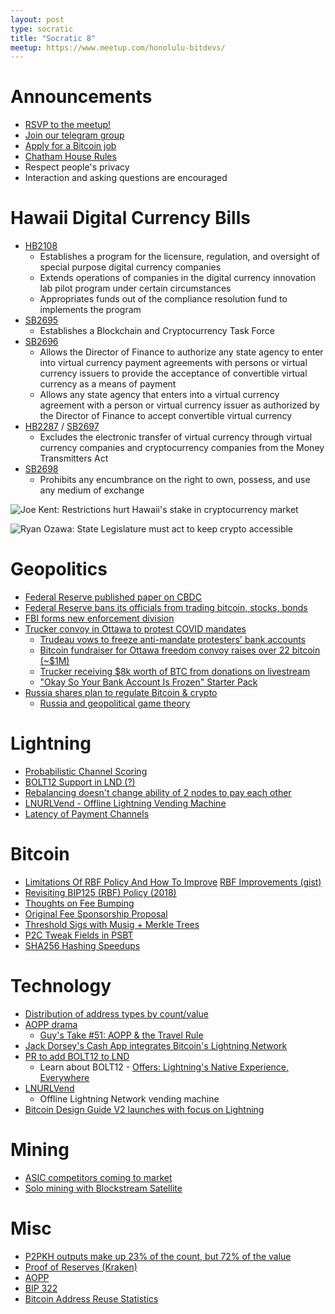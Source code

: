 ```yaml
---
layout: post
type: socratic
title: "Socratic 8"
meetup: https://www.meetup.com/honolulu-bitdevs/
---
```


# Announcements
- [RSVP to the meetup!](https://www.meetup.com/honolulu-bitdevs/events/283910858?utm_medium=referral&utm_campaign=share-btn_savedevents_share_modal&utm_source=link)
- [Join our telegram group](https://t.me/+Uh9gbHO9EHFkZWJh)
- [Apply for a Bitcoin job](https://bitcoinerjobs.com/)
- [Chatham House Rules](https://www.chathamhouse.org/about-us/chatham-house-rule)
- Respect people's privacy
- Interaction and asking questions are encouraged


# Hawaii Digital Currency Bills
- [HB2108](https://www.capitol.hawaii.gov/measure_indiv.aspx?billtype=HB&billnumber=2108&year=2022)
  - Establishes a program for the licensure, regulation, and oversight of special purpose digital currency companies
  - Extends operations of companies in the digital currency innovation lab pilot program under certain circumstances
  - Appropriates funds out of the compliance resolution fund to implements the program
- [SB2695](https://www.capitol.hawaii.gov/measure_indiv.aspx?billtype=SB&billnumber=2695&year=2022)
  - Establishes a Blockchain and Cryptocurrency Task Force
- [SB2696](https://www.capitol.hawaii.gov/measure_indiv.aspx?billtype=SB&billnumber=2695&year=2022)
  - Allows the Director of Finance to authorize any state agency to enter into virtual currency payment agreements with persons or virtual currency issuers to provide the acceptance of convertible virtual currency as a means of payment
  - Allows any state agency that enters into a virtual currency agreement with a person or virtual currency issuer as authorized by the Director of Finance to accept convertible virtual currency
- [HB2287](https://www.capitol.hawaii.gov/measure_indiv.aspx?billtype=HB&billnumber=2287&year=2022) / [SB2697](https://www.capitol.hawaii.gov/measure_indiv.aspx?billtype=SB&billnumber=2697&year=2022)
  - Excludes the electronic transfer of virtual currency through virtual currency companies and cryptocurrency companies from the Money Transmitters Act
- [SB2698](https://www.capitol.hawaii.gov/measure_indiv.aspx?billtype=SB&billnumber=2698&year=2022)
  - Prohibits any encumbrance on the right to own, possess, and use any medium of exchange

![Joe Kent: Restrictions hurt Hawaii's stake in cryptocurrency market](https://honolulubitdevs.com/assets/imgs/socratic-seminar-8/JoeKentPost.jpg)

![Ryan Ozawa: State Legislature must act to keep crypto accessible](https://honolulubitdevs.com/assets/imgs/socratic-seminar-8/RyanOzawaPost.jpg)


# Geopolitics
- [Federal Reserve published paper on CBDC](https://www.federalreserve.gov/publications/files/money-and-payments-20220120.pdf)
- [Federal Reserve bans its officials from trading bitcoin, stocks, bonds](https://bitcoinmagazine.com/markets/fed-bans-its-officials-from-trading-bitcoin-stocks-bonds)
- [FBI forms new enforcement division](https://bitcoinmagazine.com/markets/fbi-forms-new-bitcoin-unit-as-doj-taps-new-crypto-head)
- [Trucker convoy in Ottawa to protest COVID mandates](https://anchor.fm/john-vallis/episodes/Bitcoin--the-Freedom-Convoy-w-NobodyCaribou-e1e00qs/a-a7bsk4l)
  - [Trudeau vows to freeze anti-mandate protesters' bank accounts](https://www.bbc.com/news/world-us-canada-60383385)
  - [Bitcoin fundraiser for Ottawa freedom convoy raises over 22 bitcoin (~$1M)](https://bitcoinmagazine.com/markets/bitcoin-fundraising-canada-ottawa-truckers-freedom-convoy)
  - [Trucker receiving $8k worth of BTC from donations on livestream](https://twitter.com/timpastoor/status/1494704248055029761?s=20&t=XjMLbuGEIQDbjO5kNJFENA)
  - ["Okay So Your Bank Account Is Frozen" Starter Pack](https://bankaccountfrozen.com/)
- [Russia shares plan to regulate Bitcoin & crypto](https://bitcoinmagazine.com/markets/russia-shares-plan-to-regulate-bitcoin-crypto)
  - [Russia and geopolitical game theory](https://bitcoinmagazine.com/markets/russia-embracing-bitcoin-challenges-world)

# Lightning

- [Probabilistic Channel Scoring](https://github.com/lightningdevkit/rust-lightning/pull/1227)
- [BOLT12 Support in LND (?)](https://github.com/lightningnetwork/lnd/issues/5594#issuecomment-1042314431)
- [Rebalancing doesn't change ability of 2 nodes to pay each other](https://twitter.com/renepickhardt/status/1485999156439179273?s=20&t=z8AgVmdUBSr0iGuFRdyPbA)
- [LNURLVend - Offline Lightning Vending Machine](https://lists.linuxfoundation.org/pipermail/bitcoin-dev/2022-January/019761.html)
- [Latency of Payment Channels](https://twitter.com/renepickhardt/status/1494314742189543432?s=20&t=QqpESAiIacWaXgDD2Bsz3w)

# Bitcoin

- [Limitations Of RBF Policy And How To Improve](https://lists.linuxfoundation.org/pipermail/bitcoin-dev/2022-January/019817.html) [RBF Improvements (gist)](https://gist.github.com/glozow/25d9662c52453bd08b4b4b1d3783b9ff)
- [Revisiting BIP125 (RBF) Policy (2018)](https://lists.linuxfoundation.org/pipermail/bitcoin-dev/2018-February/015717.html)
- [Thoughts on Fee Bumping](https://lists.linuxfoundation.org/pipermail/bitcoin-dev/2022-February/019879.html)
- [Original Fee Sponsorship Proposal](https://gist.github.com/JeremyRubin/92a9fc4c6531817f66c2934282e71fdf)
- [Threshold Sigs with Musig + Merkle Trees](https://github.com/ElementsProject/scriptless-scripts/blob/master/md/thresh-metr.md)
- [P2C Tweak Fields in PSBT](https://lists.linuxfoundation.org/pipermail/bitcoin-dev/2022-January/019761.html)
- [SHA256 Hashing Speedups](https://twitter.com/pavolrusnak/status/1485586891944697857?s=20&t=7Z4dsh5_5QPm67XSa4oavw)

# Technology
- [Distribution of address types by count/value](https://twitter.com/murchandamus/status/1493344130302414851?s=20&t=-nbchTF46imxToJ-d_1cYw)
- [AOPP drama](https://lnmarkets.substack.com/p/41-aopp-bitcoin-options-and-much?utm_source=url)
  - [Guy's Take #51: AOPP & the Travel Rule](https://play.fountain.fm/episode/6455618033)
- [Jack Dorsey's Cash App integrates Bitcoin's Lightning Network](https://bitcoinmagazine.com/business/cash-app-integrates-bitcoins-lightning-network)
- [PR to add BOLT12 to LND](https://ogbtc.substack.com/p/february-2022)
  - Learn about BOLT12 - [Offers: Lightning's Native Experience, Everywhere](https://bolt12.org/)
- [LNURLVend](https://github.com/arcbtc/LNURLVend)
  - Offline Lightning Network vending machine
- [Bitcoin Design Guide V2 launches with focus on Lightning](https://bitcoinmagazine.com/business/bitcoin-design-guide-v2-launches-with-focus-on-lightning)

# Mining
- [ASIC competitors coming to market](https://ogbtc.substack.com/p/february-2022)
- [Solo mining with Blockstream Satellite](https://notgrubles.medium.com/solo-mining-with-blockstream-satellite-9303fdfc5090)

# Misc

- [P2PKH outputs make up 23% of the count, but 72% of the value](https://twitter.com/murchandamus/status/1493344130302414851)
- [Proof of Reserves (Kraken)](https://www.kraken.com/proof-of-reserves)
- [AOPP](https://lnmarkets.substack.com/p/41-aopp-bitcoin-options-and-much)
- [BIP 322](https://github.com/bitcoin/bitcoin/pull/24058)
- [Bitcoin Address Reuse Statistics](https://blog.bitmex.com/bitcoin-address-re-use-statistics/)
